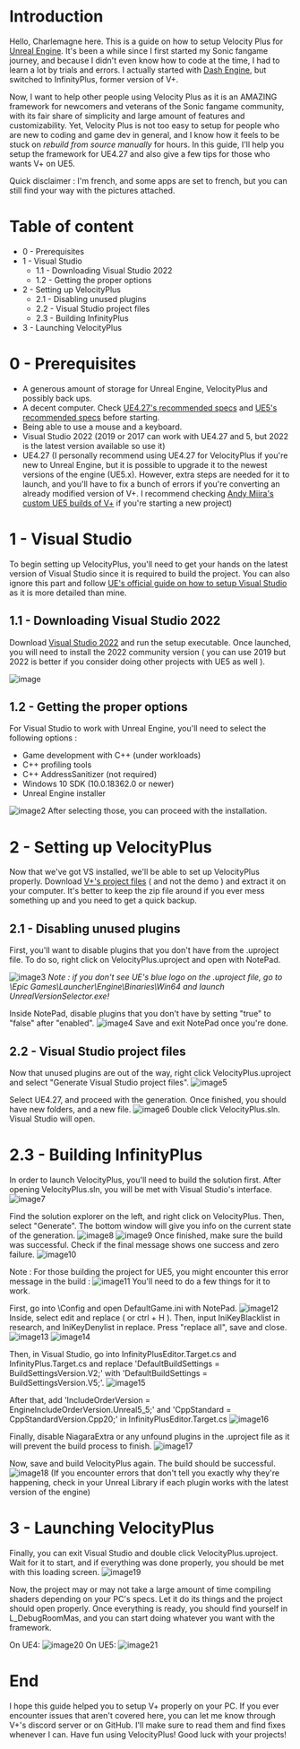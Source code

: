 # Introduction
Hello, Charlemagne here. This is a guide on how to setup Velocity Plus for <a href="https://www.unrealengine.com/en-US">Unreal Engine</a>.
It's been a while since I first started my Sonic fangame journey, and because I didn't even know how to code at the time, I had to learn a lot by trials and errors. I actually started with <a href="https://github.com/GalaxySoftwareStudio/DashEngine">Dash Engine</a>, but switched to InfinityPlus, former version of V+.

Now, I want to help other people using Velocity Plus as it is an AMAZING framework for newcomers and veterans of the Sonic fangame community, with its fair share of simplicity and large amount of features and customizability.
Yet, Velocity Plus is not too easy to setup for people who are new to coding and game dev in general, and I know how it feels to be stuck on *rebuild from source manually* for hours.
In this guide, I'll help you setup the framework for UE4.27 and also give a few tips for those who wants V+ on UE5.

Quick disclaimer : I'm french, and some apps are set to french, but you can still find your way with the pictures attached.
# Table of content
- 0 - Prerequisites
- 1 - Visual Studio
  - 1.1 - Downloading Visual Studio 2022
  - 1.2 - Getting the proper options
- 2 - Setting up VelocityPlus
  - 2.1 - Disabling unused plugins
  - 2.2 - Visual Studio project files
  - 2.3 - Building InfinityPlus
- 3 - Launching VelocityPlus
# 0 - Prerequisites
- A generous amount of storage for Unreal Engine, VelocityPlus and possibly back ups.
- A decent computer. Check <a href="https://dev.epicgames.com/documentation/en-us/unreal-engine/hardware-and-software-specifications?application_version=4.27">UE4.27's recommended specs</a> and <a href = "https://dev.epicgames.com/documentation/en-us/unreal-engine/hardware-and-software-specifications-for-unreal-engine">UE5's recommended specs</a> before starting.
- Being able to use a mouse and a keyboard.
- Visual Studio 2022 (2019 or 2017 can work with UE4.27 and 5, but 2022 is the latest version available so use it)
- UE4.27 (I personally recommend using UE4.27 for VelocityPlus if you're new to Unreal Engine, but it is possible to upgrade it to the newest versions of the engine (UE5.x). However, extra steps are needed for it to launch, and you'll have to fix a bunch of errors if you're converting an already modified version of V+. I recommend checking <a href = "https://drive.google.com/drive/folders/1N9e2Mlbg6m1pARQ_Yi7mWCvN1TdNpmhM">Andy Miira's custom UE5 builds of V+</a> if you're starting a new project)
# 1 - Visual Studio
To begin setting up VelocityPlus, you'll need to get your hands on the latest version of Visual Studio since it is required to build the project.
You can also ignore this part and follow <a href="https://dev.epicgames.com/documentation/en-us/unreal-engine/setting-up-visual-studio-for-unreal-engine?application_version=4.27">UE's official guide on how to setup Visual Studio</a> as it is more detailed than mine.
## 1.1 - Downloading Visual Studio 2022

Download <a href="https://visualstudio.microsoft.com/vs">Visual Studio 2022</a> and run the setup executable. Once launched, you will need to install the 2022 community version ( you can use 2019 but 2022 is better if you consider doing other projects with UE5 as well ).

![image](https://github.com/CharlemagneXXI/Images/blob/1e6c98ff8c04d9b6a96434baefa4c40dabc67d4b/Pasted%20image%2020250225175012.png)
## 1.2 - Getting the proper options

For Visual Studio to work with Unreal Engine, you'll need to select the following options :
- Game development with C++ (under workloads)
- C++ profiling tools
- C++ AddressSanitizer (not required)
- Windows 10 SDK (10.0.18362.0 or newer)
- Unreal Engine installer

![image2](https://github.com/CharlemagneXXI/Images/blob/main/Pasted%20image%2020250225175407.png?raw=true)
After selecting those, you can proceed with the installation.
# 2 - Setting up VelocityPlus
Now that we've got VS installed, we'll be able to set up VelocityPlus properly. Download <a href="https://drive.google.com/drive/folders/1mFyQVtEOp_JPwU87O49GzNMc2SFuIEYB?usp=sharing">V+'s project files</a> ( and not the demo ) and extract it on your computer. It's better to keep the zip file around if you ever mess something up and you need to get a quick backup.
## 2.1 - Disabling unused plugins
First, you'll want to disable plugins that you don't have from the .uproject file. To do so, right click on VelocityPlus.uproject and open with NotePad.

![image3](https://github.com/CharlemagneXXI/Images/blob/main/Pasted%20image%2020250225180721.png?raw=true)
*Note : if you don't see UE's blue logo on the .uproject file, go to \Epic Games\Launcher\Engine\Binaries\Win64 and launch UnrealVersionSelector.exe!*

Inside NotePad, disable plugins that you don't have by setting "true" to "false" after "enabled".
![image4](https://github.com/CharlemagneXXI/Images/blob/main/Pasted%20image%2020250225181521.png?raw=true)
Save and exit NotePad once you're done.
## 2.2 - Visual Studio project files
Now that unused plugins are out of the way, right click VelocityPlus.uproject and select "Generate Visual Studio project files".
![image5](https://github.com/CharlemagneXXI/Images/blob/main/Pasted%20image%2020250225181730.png?raw=true)

Select UE4.27, and proceed with the generation. Once finished, you should have new folders, and a new file.
![image6](https://github.com/CharlemagneXXI/Images/blob/main/Pasted%20image%2020250225182119.png?raw=true)
Double click VelocityPlus.sln. Visual Studio will open.
# 2.3 - Building InfinityPlus
In order to launch VelocityPlus, you'll need to build the solution first. After opening VelocityPlus.sln, you will be met with Visual Studio's interface.
![image7](https://github.com/CharlemagneXXI/Images/blob/main/Pasted%20image%2020250225182456.png?raw=true)

Find the solution explorer on the left, and right click on VelocityPlus. Then, select "Generate". The bottom window will give you info on the current state of the generation.
![image8](https://github.com/CharlemagneXXI/Images/blob/main/Pasted%20image%2020250225182833.png?raw=true)
![image9](https://github.com/CharlemagneXXI/Images/blob/main/Pasted%20image%2020250225183007.png?raw=true)
Once finished, make sure the build was successful. Check if the final message shows one success and zero failure.
![image10](https://github.com/CharlemagneXXI/Images/blob/main/Pasted%20image%2020250225183530.png?raw=true)

Note : For those building the project for UE5, you might encounter this error message in the build :
![image11](https://github.com/CharlemagneXXI/Images/blob/main/Pasted%20image%2020250225204343.png?raw=true)
You'll need to do a few things for it to work.

First, go into \Config and open DefaultGame.ini with NotePad.
![image12](https://github.com/CharlemagneXXI/Images/blob/main/Pasted%20image%2020250225204629.png?raw=true)
Inside, select edit and replace ( or ctrl + H ). Then, input IniKeyBlacklist in research, and IniKeyDenylist in replace. Press "replace all", save and close.
![image13](https://github.com/CharlemagneXXI/Images/blob/main/Pasted%20image%2020250225204934.png?raw=true)
![image14](https://github.com/CharlemagneXXI/Images/blob/main/Pasted%20image%2020250225204944.png?raw=true)

Then, in Visual Studio, go into InfinityPlusEditor.Target.cs and InfinityPlus.Target.cs and replace 'DefaultBuildSettings = BuildSettingsVersion.V2;' with 'DefaultBuildSettings = BuildSettingsVersion.V5;'.
![image15](https://github.com/CharlemagneXXI/Images/blob/main/Pasted%20image%2020250225205542.png?raw=true)

After that, add 'IncludeOrderVersion = EngineIncludeOrderVersion.Unreal5_5;' and 'CppStandard = CppStandardVersion.Cpp20;' in InfinityPlusEditor.Target.cs
![image16](https://github.com/CharlemagneXXI/Images/blob/main/Pasted%20image%2020250225205918.png?raw=true)

Finally, disable NiagaraExtra or any unfound plugins in the .uproject file as it will prevent the build process to finish.
![image17](https://github.com/CharlemagneXXI/Images/blob/main/Pasted%20image%2020250225210240.png?raw=true)

Now, save and build VelocityPlus again. The build should be successful.
![image18](https://github.com/CharlemagneXXI/Images/blob/main/Pasted%20image%2020250225210729.png?raw=true)
(If you encounter errors that don't tell you exactly why they're happening, check in your Unreal Library if each plugin works with the latest version of the engine)
# 3 - Launching VelocityPlus
Finally, you can exit Visual Studio and double click VelocityPlus.uproject. Wait for it to start, and if everything was done properly, you should be met with this loading screen.
![image19](https://github.com/CharlemagneXXI/Images/blob/main/Pasted%20image%2020250225183753.png?raw=true)

Now, the project may or may not take a large amount of time compiling shaders depending on your PC's specs. Let it do its things and the project should open properly.
Once everything is ready, you should find yourself in L_DebugRoomMas, and you can start doing whatever you want with the framework.

On UE4:
![image20](https://github.com/CharlemagneXXI/Images/blob/main/Pasted%20image%2020250225190107.png?raw=true)
On UE5:
![image21](https://github.com/CharlemagneXXI/Images/blob/main/Pasted%20image%2020250225212922.png?raw=true)
# End
I hope this guide helped you to setup V+ properly on your PC. If you ever encounter issues that aren't covered here, you can let me know through V+'s discord server or on GitHub. I'll make sure to read them and find fixes whenever I can.
Have fun using VelocityPlus! Good luck with your projects!
